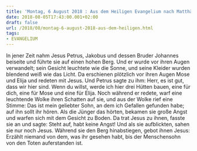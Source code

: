 ```yaml
---
title: 'Montag, 6 August 2018 : Aus dem Heiligen Evangelium nach Matthäus - Mt 17,1-9.'
date: 2018-08-05T17:43:00.001+02:00
draft: false
url: /2018/08/montag-6-august-2018-aus-dem-heiligen.html
tags: 
- EVANGELIUM
---
```


In jener Zeit nahm Jesus Petrus, Jakobus und dessen Bruder Johannes beiseite und führte sie auf einen hohen Berg. Und er wurde vor ihren Augen verwandelt; sein Gesicht leuchtete wie die Sonne, und seine Kleider wurden blendend weiß wie das Licht. Da erschienen plötzlich vor ihren Augen Mose und Elija und redeten mit Jesus. Und Petrus sagte zu ihm: Herr, es ist gut, dass wir hier sind. Wenn du willst, werde ich hier drei Hütten bauen, eine für dich, eine für Mose und eine für Elija. Noch während er redete, warf eine leuchtende Wolke ihren Schatten auf sie, und aus der Wolke rief eine Stimme: Das ist mein geliebter Sohn, an dem ich Gefallen gefunden habe; auf ihn sollt ihr hören. Als die Jünger das hörten, bekamen sie große Angst und warfen sich mit dem Gesicht zu Boden. Da trat Jesus zu ihnen, fasste sie an und sagte: Steht auf, habt keine Angst! Und als sie aufblickten, sahen sie nur noch Jesus. Während sie den Berg hinabstiegen, gebot ihnen Jesus: Erzählt niemand von dem, was ihr gesehen habt, bis der Menschensohn von den Toten auferstanden ist.